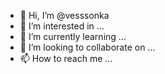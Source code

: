 - 👋 Hi, I’m @vesssonka
- 👀 I’m interested in ...
- 🌱 I’m currently learning ...
- 💞️ I’m looking to collaborate on ...
- 📫 How to reach me ...

<!---
vesssonka/vesssonka is a ✨ special ✨ repository because its `README.md` (this file) appears on your GitHub profile.
You can click the Preview link to take a look at your changes.
--->
